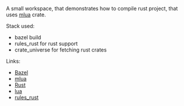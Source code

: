 A small workspace, that demonstrates how to compile rust project, that uses
[mlua](https://github.com/mlua-rs/mlua) crate.

Stack used:
 - bazel build
 - rules_rust for rust support
 - crate_universe for fetching rust crates

Links:
- [Bazel](https://bazel.build/)
- [mlua](https://github.com/mlua-rs/mlua)
- [Rust](https://www.rust-lang.org/)
- [lua](https://www.lua.org/)
- [rules_rust](http://bazelbuild.github.io/rules_rust/)